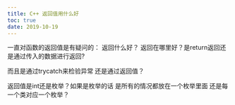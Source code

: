 ```yaml
---
title: C++ 返回值用什么好
toc: true
date: 2019-10-19
---
```

一直对函数的返回值是有疑问的：
返回什么好？
返回在哪里好？是return返回还是通过传入的数据进行返回?

而且是通过trycatch来检验异常 还是通过返回值？

返回值是int还是枚举？如果是枚举的话 是所有的情况都放在一个枚举里面 还是每一个类对应一个枚举？
